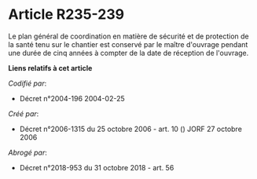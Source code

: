 # Article R235-239

Le plan général de coordination en matière de sécurité et de protection de la santé tenu sur le chantier est conservé par le
maître d'ouvrage pendant une durée de cinq années à compter de la date de réception de l'ouvrage.

**Liens relatifs à cet article**

_Codifié par_:

  - Décret n°2004-196 2004-02-25

_Créé par_:

  - Décret n°2006-1315 du 25 octobre 2006 - art. 10 () JORF 27 octobre 2006

_Abrogé par_:

  - Décret n°2018-953 du 31 octobre 2018 - art. 56
